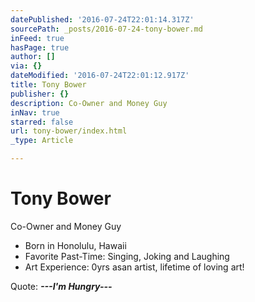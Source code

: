 ```yaml
---
datePublished: '2016-07-24T22:01:14.317Z'
sourcePath: _posts/2016-07-24-tony-bower.md
inFeed: true
hasPage: true
author: []
via: {}
dateModified: '2016-07-24T22:01:12.917Z'
title: Tony Bower
publisher: {}
description: Co-Owner and Money Guy
inNav: true
starred: false
url: tony-bower/index.html
_type: Article

---
```

# Tony Bower

Co-Owner and Money Guy

* Born in Honolulu, Hawaii
* Favorite Past-Time: Singing, Joking and Laughing
* Art Experience: 0yrs asan artist, lifetime of loving art!

Quote: _**---I'm Hungry---**_
